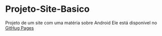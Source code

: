 # Projeto-Site-Basico
Projeto de um site com uma matéria sobre Android
Ele está disponível no <a href="https://jonrodrigues42.github.io/Projeto-Site-Basico/">GitHug Pages</a>